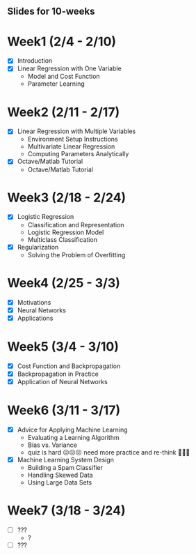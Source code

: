 ## Slides for 10-weeks

# Week1 (2/4 - 2/10)
  - [x] Introduction
  - [x] Linear Regression with One Variable
    - Model and Cost Function
    - Parameter Learning

# Week2 (2/11 - 2/17)
  - [x] Linear Regression with Multiple Variables
    - Environment Setup Instructions
    - Multivariate Linear Regression
    - Computing Parameters Analytically
  - [x] Octave/Matlab Tutorial
    - Octave/Matlab Tutorial

# Week3 (2/18 - 2/24)
  - [x] Logistic Regression
    - Classification and Representation
    - Logistic Regression Model
    - Multiclass Classification
  - [x] Regularization
    - Solving the Problem of Overfitting

# Week4 (2/25 - 3/3)
  - [x] Motivations
  - [x] Neural Networks 
  - [x] Applications

# Week5 (3/4 - 3/10)
  - [x] Cost Function and Backpropagation
  - [x] Backpropagation in Practice
  - [x] Application of Neural Networks
    
# Week6 (3/11 - 3/17)
  - [x] Advice for Applying Machine Learning
    - Evaluating a Learning Algorithm
    - Bias vs. Variance
    - quiz is hard 😖😖😖 need more practice and re-think 🌊🌊🌊
  - [x] Machine Learning System Design
    - Building a Spam Classifier
    - Handling Skewed Data
    - Using Large Data Sets

# Week7 (3/18 - 3/24)
  - [ ] ???
    - ?
  - [ ] ???
